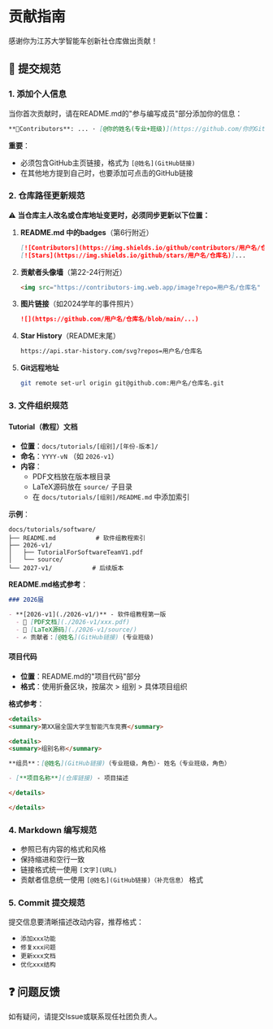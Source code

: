 # 贡献指南

感谢你为江苏大学智能车创新社仓库做出贡献！

## 📝 提交规范

### 1. 添加个人信息

当你首次贡献时，请在README.md的"参与编写成员"部分添加你的信息：

```markdown
**🦉Contributors**: ... · [@你的姓名(专业+班级)](https://github.com/你的GitHub用户名)
```

**重要**：
- 必须包含GitHub主页链接，格式为 `[@姓名](GitHub链接)`
- 在其他地方提到自己时，也要添加可点击的GitHub链接

### 2. 仓库路径更新规范

⚠️ **当仓库主人改名或仓库地址变更时，必须同步更新以下位置：**

1. **README.md 中的badges**（第6行附近）
   ```markdown
   [![Contributors](https://img.shields.io/github/contributors/用户名/仓库名)]...
   [![Stars](https://img.shields.io/github/stars/用户名/仓库名)]...
   ```

2. **贡献者头像墙**（第22-24行附近）
   ```markdown
   <img src="https://contributors-img.web.app/image?repo=用户名/仓库名" />
   ```

3. **图片链接**（如2024学年的事件照片）
   ```markdown
   ![](https://github.com/用户名/仓库名/blob/main/...)
   ```

4. **Star History**（README末尾）
   ```markdown
   https://api.star-history.com/svg?repos=用户名/仓库名
   ```

5. **Git远程地址**
   ```bash
   git remote set-url origin git@github.com:用户名/仓库名.git
   ```

### 3. 文件组织规范

#### Tutorial（教程）文档
- **位置**：`docs/tutorials/[组别]/[年份-版本]/`
- **命名**：`YYYY-vN` （如 `2026-v1`）
- **内容**：
  - PDF文档放在版本根目录
  - LaTeX源码放在 `source/` 子目录
  - 在 `docs/tutorials/[组别]/README.md` 中添加索引

**示例**：
```
docs/tutorials/software/
├── README.md           # 软件组教程索引
├── 2026-v1/
│   ├── TutorialForSoftwareTeamV1.pdf
│   └── source/
└── 2027-v1/           # 后续版本
```

**README.md格式参考**：
```markdown
### 2026届

- **[2026-v1](./2026-v1/)** - 软件组教程第一版
  - 📄 [PDF文档](./2026-v1/xxx.pdf)
  - 📂 [LaTeX源码](./2026-v1/source/)
  - ✍️ 贡献者：[@姓名](GitHub链接) (专业班级)
```

#### 项目代码

- **位置**：README.md的"项目代码"部分
- **格式**：使用折叠区块，按届次 > 组别 > 具体项目组织

**格式参考**：
```markdown
<details>
<summary>第XX届全国大学生智能汽车竞赛</summary>

<details>
<summary>组别名称</summary>

**组员**：[@姓名](GitHub链接)（专业班级，角色）· 姓名（专业班级，角色）

- [**项目名称**](仓库链接) - 项目描述

</details>

</details>
```

### 4. Markdown 编写规范

- 参照已有内容的格式和风格
- 保持缩进和空行一致
- 链接格式统一使用 `[文字](URL)`
- 贡献者信息统一使用 `[@姓名](GitHub链接)（补充信息）` 格式

### 5. Commit 提交规范

提交信息要清晰描述改动内容，推荐格式：

- `添加xxx功能`
- `修复xxx问题`
- `更新xxx文档`
- `优化xxx结构`

## ❓ 问题反馈

如有疑问，请提交Issue或联系现任社团负责人。
